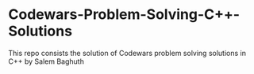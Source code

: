 # Codewars-Problem-Solving-C++-Solutions
This repo consists the solution of Codewars problem solving solutions in C++
by Salem Baghuth
